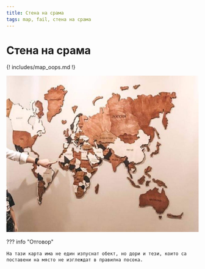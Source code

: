 ```yaml
---
title: Стена на срама
tags: map, fail, стена на срама
---
```


# Стена на срама

{! includes/map_oops.md !}

![Стена на срама](img/003_map_fail.jpg)

??? info "Отговор"

    На тази карта има не един изпуснат обект, но дори и тези, които са поставени на място не изглеждат в правилна посока.
